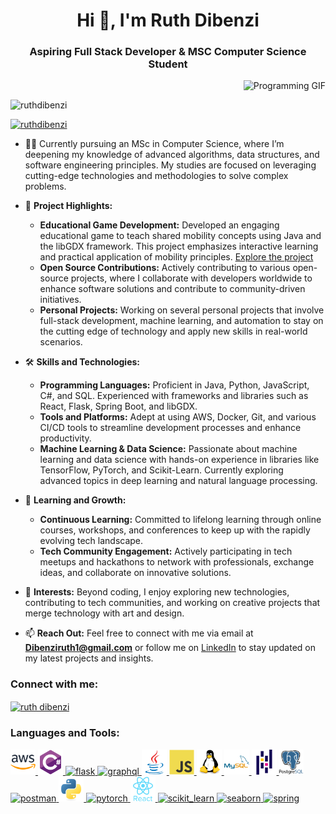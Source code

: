 <h1 align="center">Hi 👋, I'm Ruth Dibenzi</h1>
<h3 align="center">Aspiring Full Stack Developer & MSC Computer Science Student</h3>

<p align="right">
  <img src="https://camo.githubusercontent.com/6c3198f753c2de8f79a350a9e7deb51692cc53a8991f0cb65ab121cd35ea586c/68747470733a2f2f6d656469612e74656e6f722e636f6d2f416c556b69476b52326a38414141414d2f6e65772d67616d652d616861676f6e2d756d696b6f2d70726f6772616d6d696e672e676966" alt="Programming GIF" width="200"/>
</p>

<p align="left"> <img src="https://komarev.com/ghpvc/?username=ruthdibenzi&label=Profile%20views&color=0e75b6&style=flat" alt="ruthdibenzi" /> </p>

<p align="left"> <a href="https://github.com/ryo-ma/github-profile-trophy"><img src="https://github-profile-trophy.vercel.app/?username=ruthdibenzi" alt="ruthdibenzi" /></a> </p>

- 👨‍💻 Currently pursuing an MSc in Computer Science, where I’m deepening my knowledge of advanced algorithms, data structures, and software engineering principles. My studies are focused on leveraging cutting-edge technologies and methodologies to solve complex problems.

- 🚀 **Project Highlights:**
  - **Educational Game Development:** Developed an engaging educational game to teach shared mobility concepts using Java and the libGDX framework. This project emphasizes interactive learning and practical application of mobility principles. [Explore the project](https://github.com/RuthDibenzi/Java)
  - **Open Source Contributions:** Actively contributing to various open-source projects, where I collaborate with developers worldwide to enhance software solutions and contribute to community-driven initiatives.
  - **Personal Projects:** Working on several personal projects that involve full-stack development, machine learning, and automation to stay on the cutting edge of technology and apply new skills in real-world scenarios.

- 🛠 **Skills and Technologies:**
  - **Programming Languages:** Proficient in Java, Python, JavaScript, C#, and SQL. Experienced with frameworks and libraries such as React, Flask, Spring Boot, and libGDX.
  - **Tools and Platforms:** Adept at using AWS, Docker, Git, and various CI/CD tools to streamline development processes and enhance productivity.
  - **Machine Learning & Data Science:** Passionate about machine learning and data science with hands-on experience in libraries like TensorFlow, PyTorch, and Scikit-Learn. Currently exploring advanced topics in deep learning and natural language processing.

- 🌱 **Learning and Growth:**
  - **Continuous Learning:** Committed to lifelong learning through online courses, workshops, and conferences to keep up with the rapidly evolving tech landscape.
  - **Tech Community Engagement:** Actively participating in tech meetups and hackathons to network with professionals, exchange ideas, and collaborate on innovative solutions.

- 💬 **Interests:** Beyond coding, I enjoy exploring new technologies, contributing to tech communities, and working on creative projects that merge technology with art and design.

- 📫 **Reach Out:** Feel free to connect with me via email at **Dibenziruth1@gmail.com** or follow me on [LinkedIn](https://linkedin.com/in/ruth-dibenzi) to stay updated on my latest projects and insights.

<h3 align="left">Connect with me:</h3>
<p align="left">
<a href="https://linkedin.com/in/ruth-dibenzi" target="blank"><img align="center" src="https://raw.githubusercontent.com/rahuldkjain/github-profile-readme-generator/master/src/images/icons/Social/linked-in-alt.svg" alt="ruth dibenzi" height="30" width="40" /></a>
</p>

<h3 align="left">Languages and Tools:</h3>
<p align="left"> 
    <a href="https://aws.amazon.com" target="_blank" rel="noreferrer"> 
        <img src="https://raw.githubusercontent.com/devicons/devicon/master/icons/amazonwebservices/amazonwebservices-original-wordmark.svg" alt="aws" width="40" height="40"/> 
    </a> 
    <a href="https://www.w3schools.com/cs/" target="_blank" rel="noreferrer"> 
        <img src="https://raw.githubusercontent.com/devicons/devicon/master/icons/csharp/csharp-original.svg" alt="csharp" width="40" height="40"/> 
    </a> 
    <a href="https://flask.palletsprojects.com/" target="_blank" rel="noreferrer"> 
        <img src="https://www.vectorlogo.zone/logos/pocoo_flask/pocoo_flask-icon.svg" alt="flask" width="40" height="40"/> 
    </a> 
    <a href="https://graphql.org" target="_blank" rel="noreferrer"> 
        <img src="https://www.vectorlogo.zone/logos/graphql/graphql-icon.svg" alt="graphql" width="40" height="40"/> 
    </a> 
    <a href="https://www.java.com" target="_blank" rel="noreferrer"> 
        <img src="https://raw.githubusercontent.com/devicons/devicon/master/icons/java/java-original.svg" alt="java" width="40" height="40"/> 
    </a> 
    <a href="https://developer.mozilla.org/en-US/docs/Web/JavaScript" target="_blank" rel="noreferrer"> 
        <img src="https://raw.githubusercontent.com/devicons/devicon/master/icons/javascript/javascript-original.svg" alt="javascript" width="40" height="40"/> 
    </a> 
    <a href="https://www.linux.org/" target="_blank" rel="noreferrer"> 
        <img src="https://raw.githubusercontent.com/devicons/devicon/master/icons/linux/linux-original.svg" alt="linux" width="40" height="40"/> 
    </a> 
    <a href="https://www.mysql.com/" target="_blank" rel="noreferrer"> 
        <img src="https://raw.githubusercontent.com/devicons/devicon/master/icons/mysql/mysql-original-wordmark.svg" alt="mysql" width="40" height="40"/> 
    </a> 
    <a href="https://pandas.pydata.org/" target="_blank" rel="noreferrer"> 
        <img src="https://raw.githubusercontent.com/devicons/devicon/2ae2a900d2f041da66e950e4d48052658d850630/icons/pandas/pandas-original.svg" alt="pandas" width="40" height="40"/> 
    </a> 
    <a href="https://www.postgresql.org" target="_blank" rel="noreferrer"> 
        <img src="https://raw.githubusercontent.com/devicons/devicon/master/icons/postgresql/postgresql-original-wordmark.svg" alt="postgresql" width="40" height="40"/> 
    </a> 
    <a href="https://postman.com" target="_blank" rel="noreferrer"> 
        <img src="https://www.vectorlogo.zone/logos/getpostman/getpostman-icon.svg" alt="postman" width="40" height="40"/> 
    </a> 
    <a href="https://www.python.org" target="_blank" rel="noreferrer"> 
        <img src="https://raw.githubusercontent.com/devicons/devicon/master/icons/python/python-original.svg" alt="python" width="40" height="40"/> 
    </a> 
    <a href="https://pytorch.org/" target="_blank" rel="noreferrer"> 
        <img src="https://www.vectorlogo.zone/logos/pytorch/pytorch-icon.svg" alt="pytorch" width="40" height="40"/> 
    </a> 
    <a href="https://reactjs.org/" target="_blank" rel="noreferrer"> 
        <img src="https://raw.githubusercontent.com/devicons/devicon/master/icons/react/react-original-wordmark.svg" alt="react" width="40" height="40"/> 
    </a> 
    <a href="https://scikit-learn.org/" target="_blank" rel="noreferrer"> 
        <img src="https://upload.wikimedia.org/wikipedia/commons/0/05/Scikit_learn_logo_small.svg" alt="scikit_learn" width="40" height="40"/> 
    </a> 
    <a href="https://seaborn.pydata.org/" target="_blank" rel="noreferrer"> 
        <img src="https://seaborn.pydata.org/_images/logo-mark-lightbg.svg" alt="seaborn" width="40" height="40"/> 
    </a> 
    <a href="https://spring.io/" target="_blank" rel="noreferrer"> 
        <img src="https://www.vectorlogo.zone/logos/springio/springio-icon.svg" alt="spring" width="40" height="40"/> 
    </a> 
</p>

<p><img align="left" src="https://github-readme-st

